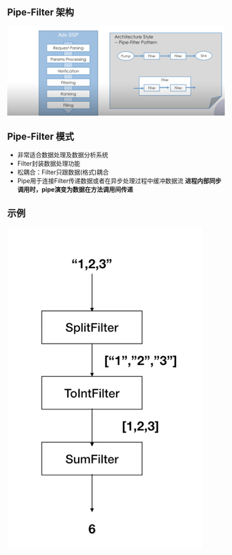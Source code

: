 ## Pipe-Filter 架构
![avatar](pipe-filter架构.png)

## Pipe-Filter 模式
+ 非常适合数据处理及数据分析系统
+ Filter封装数据处理功能
+ 松耦合：Filter只跟数据(格式)耦合
+ Pipe用于连接Filter传递数据或者在异步处理过程中缓冲数据流
  **进程内部同步调用时，pipe演变为数据在方法调用间传递**


## 示例
![avatar](示例.png)
